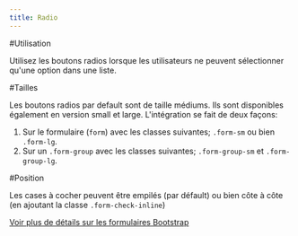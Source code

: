 ```yaml
---
title: Radio
---
```

#Utilisation

Utilisez les boutons radios lorsque les utilisateurs ne peuvent sélectionner qu'une option dans une liste.

#Tailles

Les boutons radios par default sont de taille médiums. Ils sont disponibles également en version small et large. L'intégration se fait de deux façons:

1. Sur le formulaire (<code>form</code>) avec les classes suivantes; <code>.form-sm</code> ou bien <code>.form-lg</code>. 
2. Sur un <code>.form-group</code> avec les classes suivantes; <code>.form-group-sm</code> et <code>.form-group-lg</code>. 

#Position

Les cases à cocher peuvent être empilés (par défault) ou bien côte à côte (en ajoutant la classe <code>.form-check-inline</code>)

[Voir plus de détails sur les formulaires Bootstrap](https://getbootstrap.com/docs/4.3/components/forms/)